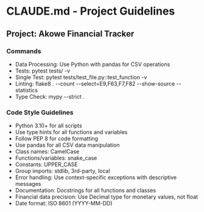 # CLAUDE.md - Project Guidelines

## Project: Akowe Financial Tracker

### Commands
- Data Processing: Use Python with pandas for CSV operations
- Tests: pytest tests/ -v
- Single Test: pytest tests/test_file.py::test_function -v
- Linting: flake8 . --count --select=E9,F63,F7,F82 --show-source --statistics
- Type Check: mypy --strict .

### Code Style Guidelines
- Python 3.10+ for all scripts
- Use type hints for all functions and variables
- Follow PEP 8 for code formatting
- Use pandas for all CSV data manipulation
- Class names: CamelCase
- Functions/variables: snake_case
- Constants: UPPER_CASE
- Group imports: stdlib, 3rd-party, local
- Error handling: Use context-specific exceptions with descriptive messages
- Documentation: Docstrings for all functions and classes
- Financial data precision: Use Decimal type for monetary values, not float
- Date format: ISO 8601 (YYYY-MM-DD)